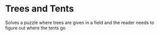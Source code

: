 # Trees and Tents
Solves a puzzle where trees are given in a field and the reader needs to figure out where the tents go
